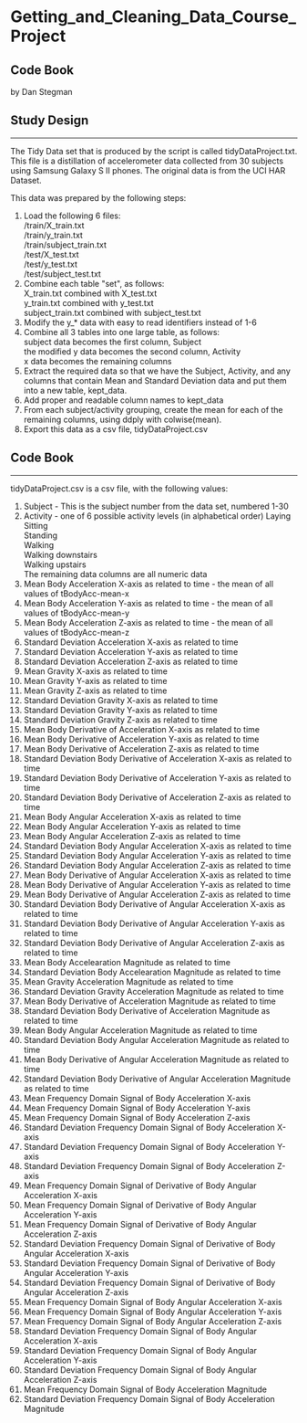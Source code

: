 # Getting_and_Cleaning_Data_Course_Project
## Code Book
by Dan Stegman

## Study Design
---
The Tidy Data set that is produced by the script is called tidyDataProject.txt.
This file is a distillation of accelerometer data collected from 30 subjects using Samsung Galaxy S II phones.  The original data is from the UCI HAR Dataset.

This data was prepared by the following steps:  
1. Load the following 6 files:  
    /train/X_train.txt  
    /train/y_train.txt  
    /train/subject_train.txt  
    /test/X_test.txt  
    /test/y_test.txt  
    /test/subject_test.txt  
2. Combine each table "set", as follows:  
    X_train.txt combined with X_test.txt  
    y_train.txt combined with y_test.txt  
    subject_train.txt combined with subject_test.txt      
3. Modify the y_* data with easy to read identifiers instead of 1-6  
4. Combine all 3 tables into one large table, as follows:  
    subject data becomes the first column, Subject  
    the modified y data becomes the second column, Activity  
    x data becomes the remaining columns  
5. Extract the required data so that we have the Subject, Activity, and any columns that contain Mean and Standard Deviation data and put them into a new table, kept_data.  
6. Add proper and readable column names to kept_data  
7. From each subject/activity grouping, create the mean for each of the remaining columns, using ddply with colwise(mean).  
8. Export this data as a csv file, tidyDataProject.csv  

## Code Book
---
tidyDataProject.csv is a csv file, with the following values:

1. Subject - This is the subject number from the data set, numbered 1-30  
2. Activity - one of 6 possible activity levels (in alphabetical order)
    Laying  
    Sitting  
    Standing  
    Walking  
    Walking downstairs  
    Walking upstairs  
The remaining data columns are all numeric data  
3. Mean Body Acceleration X-axis as related to time - the mean of all values of tBodyAcc-mean-x  
4. Mean Body Acceleration Y-axis as related to time - the mean of all values of tBodyAcc-mean-y  
5. Mean Body Acceleration Z-axis as related to time - the mean of all values of tBodyAcc-mean-z  
6. Standard Deviation Acceleration X-axis as related to time  
7. Standard Deviation Acceleration Y-axis as related to time  
8. Standard Deviation Acceleration Z-axis as related to time  
9. Mean Gravity X-axis as related to time  
10. Mean Gravity Y-axis as related to time  
11. Mean Gravity Z-axis as related to time  
12. Standard Deviation Gravity X-axis as related to time  
13. Standard Deviation Gravity Y-axis as related to time  
14. Standard Deviation Gravity Z-axis as related to time  
15. Mean Body Derivative of Acceleration X-axis as related to time  
16. Mean Body Derivative of Acceleration Y-axis as related to time  
17. Mean Body Derivative of Acceleration Z-axis as related to time  
18. Standard Deviation Body Derivative of Acceleration X-axis as related to time  
19. Standard Deviation Body Derivative of Acceleration Y-axis as related to time  
20. Standard Deviation Body Derivative of Acceleration Z-axis as related to time  
21. Mean Body Angular Acceleration X-axis as related to time  
22. Mean Body Angular Acceleration Y-axis as related to time  
23. Mean Body Angular Acceleration Z-axis as related to time  
24. Standard Deviation Body Angular Acceleration X-axis as related to time  
25. Standard Deviation Body Angular Acceleration Y-axis as related to time  
26. Standard Deviation Body Angular Acceleration Z-axis as related to time  
27. Mean Body Derivative of Angular Acceleration X-axis as related to time  
28. Mean Body Derivative of Angular Acceleration Y-axis as related to time  
29. Mean Body Derivative of Angular Acceleration Z-axis as related to time  
30. Standard Deviation Body Derivative of Angular Acceleration X-axis as related to time  
31. Standard Deviation Body Derivative of Angular Acceleration Y-axis as related to time  
32. Standard Deviation Body Derivative of Angular Acceleration Z-axis as related to time  
33. Mean Body Accelearation Magnitude as related to time  
34. Standard Deviation Body Accelearation Magnitude as related to time  
35. Mean Gravity Acceleration Magnitude as related to time  
36. Standard Deviation Gravity Acceleration Magnitude as related to time  
37. Mean Body Derivative of Acceleration Magnitude as related to time  
38. Standard Deviation Body Derivative of Acceleration Magnitude as related to time  
39. Mean Body Angular Acceleration Magnitude as related to time  
40. Standard Deviation Body Angular Acceleration Magnitude as related to time  
41. Mean Body Derivative of Angular Acceleration Magnitude as related to time  
42. Standard Deviation Body Derivative of Angular Acceleration Magnitude as related to time  
43. Mean Frequency Domain Signal of Body Acceleration X-axis  
44. Mean Frequency Domain Signal of Body Acceleration Y-axis  
45. Mean Frequency Domain Signal of Body Acceleration Z-axis  
46. Standard Deviation Frequency Domain Signal of Body Acceleration X-axis  
47. Standard Deviation Frequency Domain Signal of Body Acceleration Y-axis  
48. Standard Deviation Frequency Domain Signal of Body Acceleration Z-axis  
49. Mean Frequency Domain Signal of Derivative of Body Angular Acceleration X-axis  
50. Mean Frequency Domain Signal of Derivative of Body Angular Acceleration Y-axis  
51. Mean Frequency Domain Signal of Derivative of Body Angular Acceleration Z-axis  
52. Standard Deviation Frequency Domain Signal of Derivative of Body Angular Acceleration X-axis  
53. Standard Deviation Frequency Domain Signal of Derivative of Body Angular Acceleration Y-axis  
54. Standard Deviation Frequency Domain Signal of Derivative of Body Angular Acceleration Z-axis  
55. Mean Frequency Domain Signal of Body Angular Acceleration X-axis  
56. Mean Frequency Domain Signal of Body Angular Acceleration Y-axis  
57. Mean Frequency Domain Signal of Body Angular Acceleration Z-axis  
58. Standard Deviation Frequency Domain Signal of Body Angular Acceleration X-axis  
59. Standard Deviation Frequency Domain Signal of Body Angular Acceleration Y-axis  
60. Standard Deviation Frequency Domain Signal of Body Angular Acceleration Z-axis  
61. Mean Frequency Domain Signal of Body Acceleration Magnitude  
62. Standard Deviation Frequency Domain Signal of Body Acceleration Magnitude  
